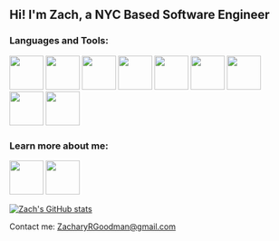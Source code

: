 ## Hi! I'm Zach, a NYC Based Software Engineer

### Languages and Tools:
<img width="60px" src="https://cdn.jsdelivr.net/gh/devicons/devicon/icons/javascript/javascript-original.svg" /> <img width="60px" src="https://cdn.jsdelivr.net/gh/devicons/devicon/icons/react/react-original-wordmark.svg" /> <img width="60px" src="https://cdn.jsdelivr.net/gh/devicons/devicon/icons/ruby/ruby-original-wordmark.svg" /> <img width="60px" src="https://cdn.jsdelivr.net/gh/devicons/devicon/icons/rails/rails-plain-wordmark.svg" /> <img width="60px" src="https://cdn.jsdelivr.net/gh/devicons/devicon/icons/html5/html5-original-wordmark.svg" /> <img width="60px" src="https://cdn.jsdelivr.net/gh/devicons/devicon/icons/css3/css3-original-wordmark.svg" /> <img width="60px" src="https://cdn.jsdelivr.net/gh/devicons/devicon/icons/postgresql/postgresql-original-wordmark.svg" /> <img width="60px" src="https://cdn.jsdelivr.net/gh/devicons/devicon/icons/figma/figma-original.svg" /> <img width="60px" src="https://cdn.jsdelivr.net/gh/devicons/devicon/icons/heroku/heroku-original-wordmark.svg" />

### Learn more about me:
[<img width="60px" src="https://cdn.jsdelivr.net/gh/devicons/devicon/icons/linkedin/linkedin-original.svg"/>](https://www.linkedin.com/in/zacharyrgoodman)
[<img width="60px" src="https://img.icons8.com/color/144/000000/medium-logo--v2.png"/>](https://medium.com/@zacharyrgoodman)


[![Zach's GitHub stats](https://github-readme-stats.vercel.app/api?username=zgoodz&hide=issues)](https://github.com/zgoodz/github-readme-stats)


Contact me: ZacharyRGoodman@gmail.com
 








<!--
**zgoodz/zgoodz** is a ✨ _special_ ✨ repository because its `README.md` (this file) appears on your GitHub profile.

Here are some ideas to get you started:

- 🔭 I’m currently working on ...
- 🌱 I’m currently learning ...
- 👯 I’m looking to collaborate on ...
- 🤔 I’m looking for help with ...
- 💬 Ask me about ...
- 📫 How to reach me: ...
- 😄 Pronouns: ...
- ⚡ Fun fact: ...
-->

